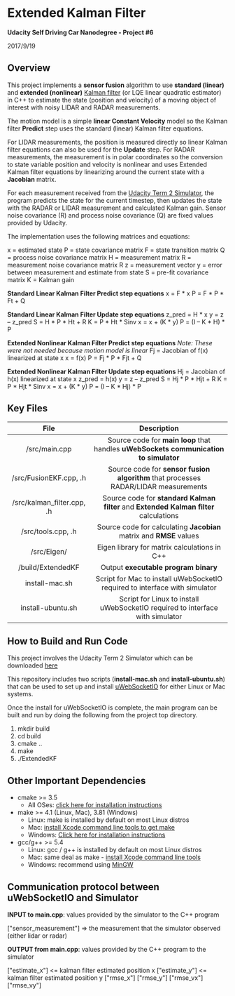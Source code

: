 # **Extended Kalman Filter**

**Udacity Self Driving Car Nanodegree - Project #6**

2017/9/19

## Overview

This project implements a **sensor fusion** algorithm to use **standard (linear)** and **extended (nonlinear)** [Kalman filter](https://en.wikipedia.org/wiki/Kalman_filter) (or LQE linear quadratic estimator) in C++ to estimate the state (position and velocity) of a moving object of interest with noisy LIDAR and RADAR measurements.

The motion model is a simple **linear Constant Velocity** model so the Kalman filter **Predict** step uses the standard (linear) Kalman filter equations.

For LIDAR measurements, the position is measured directly so linear Kalman filter equations can also be used for the **Update** step.  For RADAR measurements, the measurement is in polar coordinates so the conversion to state variable position and velocity is nonlinear and uses Extended Kalman filter equations by linearizing around the current state with a **Jacobian** matrix.

For each measurement received from the [Udacity Term 2 Simulator](https://github.com/udacity/self-driving-car-sim/releases), the program predicts the state for the current timestep, then updates the state with the RADAR or LIDAR measurement and calculated Kalman gain.  Sensor noise covariance (R) and process noise covariance (Q) are fixed values provided by Udacity.

The implementation uses the following matrices and equations:

x = estimated state
P = state covariance matrix
F = state transition matrix
Q = process noise covariance matrix
H = measurement matrix
R = measurement noise covariance matrix R
z = measurement vector
y = error between measurement and estimate from state
S = pre-fit covariance matrix
K = Kalman gain

**Standard Linear Kalman Filter Predict step equations**
x = F * x
P = F * P * Ft + Q

**Standard Linear Kalman Filter Update step equations**
z_pred = H * x
y = z – z_pred
S = H * P * Ht + R
K = P * Ht * Sinv
x = x + (K * y)
P = (I – K * H) * P

**Extended Nonlinear Kalman Filter Predict step equations**
*Note: These were not needed because motion model is linear*
Fj = Jacobian of f(x) linearized at state x
x = f(x)
P = Fj * P * Fjt + Q

**Extended  Nonlinear Kalman Filter Update step equations**
Hj = Jacobian of h(x) linearized at state x
z_pred = h(x)
y = z – z_pred
S = Hj * P * Hjt + R
K = P * Hjt * Sinv
x = x + (K * y)
P = (I – K * Hj) * P

## Key Files

| File                       | Description                                                                                 |
|:--------------------------:|:-------------------------------------------------------------------------------------------:|
| /src/main.cpp              | Source code for **main loop** that handles **uWebSockets communication to simulator**       |
| /src/FusionEKF.cpp, .h     | Source code for **sensor fusion algorithm** that processes RADAR/LIDAR measurements         |
| /src/kalman_filter.cpp, .h | Source code for **standard Kalman filter** and **Extended Kalman filter** calculations      |
| /src/tools.cpp, .h         | Source code for calculating **Jacobian** matrix and **RMSE** values                         |
| /src/Eigen/                | Eigen library for matrix calculations in C++                                                |
| /build/ExtendedKF          | Output **executable program binary**                                                        |
| install-mac.sh             | Script for Mac to install uWebSocketIO required to interface with simulator                 |
| install-ubuntu.sh          | Script for Linux to install uWebSocketIO required to interface with simulator               |

## How to Build and Run Code

This project involves the Udacity Term 2 Simulator which can be downloaded [here](https://github.com/udacity/self-driving-car-sim/releases)

This repository includes two scripts (**install-mac.sh** and **install-ubuntu.sh**) that can be used to set up and install [uWebSocketIO](https://github.com/uWebSockets/uWebSockets) for either Linux or Mac systems.

Once the install for uWebSocketIO is complete, the main program can be built and run by doing the following from the project top directory.

1. mkdir build
2. cd build
3. cmake ..
4. make
5. ./ExtendedKF

## Other Important Dependencies

* cmake >= 3.5
  * All OSes: [click here for installation instructions](https://cmake.org/install/)
* make >= 4.1 (Linux, Mac), 3.81 (Windows)
  * Linux: make is installed by default on most Linux distros
  * Mac: [install Xcode command line tools to get make](https://developer.apple.com/xcode/features/)
  * Windows: [Click here for installation instructions](http://gnuwin32.sourceforge.net/packages/make.htm)
* gcc/g++ >= 5.4
  * Linux: gcc / g++ is installed by default on most Linux distros
  * Mac: same deal as make - [install Xcode command line tools](https://developer.apple.com/xcode/features/)
  * Windows: recommend using [MinGW](http://www.mingw.org/)

## Communication protocol between uWebSocketIO and Simulator

**INPUT to main.cpp**: values provided by the simulator to the C++ program

["sensor_measurement"] => the measurement that the simulator observed (either lidar or radar)

**OUTPUT from main.cpp**: values provided by the C++ program to the simulator

["estimate_x"] <= kalman filter estimated position x
["estimate_y"] <= kalman filter estimated position y
["rmse_x"]
["rmse_y"]
["rmse_vx"]
["rmse_vy"]
